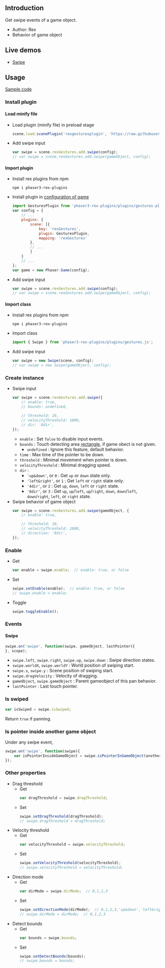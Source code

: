## Introduction

Get swipe events of a game object.

- Author: Rex
- Behavior of game object

## Live demos

- [Swipe](https://codepen.io/rexrainbow/pen/joWZbw)

## Usage

[Sample code](https://github.com/rexrainbow/phaser3-rex-notes/tree/master/examples/gesture-swipe)

### Install plugin

#### Load minify file

- Load plugin (minify file) in preload stage
    ```javascript
    scene.load.scenePlugin('rexgesturesplugin', 'https://raw.githubusercontent.com/rexrainbow/phaser3-rex-notes/master/dist/rexgesturesplugin.min.js', 'rexGestures', 'rexGestures');
    ```
- Add swipe input
    ```javascript
    var swipe = scene.rexGestures.add.swipe(config);
    // var swipe = scene.rexGestures.add.swipe(gameObject, config);
    ```

#### Import plugin

- Install rex plugins from npm
    ```
    npm i phaser3-rex-plugins
    ```
- Install plugin in [configuration of game](game.md#configuration)
    ```javascript
    import GesturesPlugin from 'phaser3-rex-plugins/plugins/gestures-plugin.js';
    var config = {
        // ...
        plugins: {
            scene: [{
                key: 'rexGestures',
                plugin: GesturesPlugin,
                mapping: 'rexGestures'
            },
            // ...
            ]
        }
        // ...
    };
    var game = new Phaser.Game(config);
    ```
- Add swipe input
    ```javascript
    var swipe = scene.rexGestures.add.swipe(config);
    // var swipe = scene.rexGestures.add.swipe(gameObject, config);
    ```

#### Import class

- Install rex plugins from npm
    ```
    npm i phaser3-rex-plugins
    ```
- Import class
    ```javascript
    import { Swipe } from 'phaser3-rex-plugins/plugins/gestures.js';
    ```
- Add swipe input
    ```javascript
    var swipe = new Swipe(scene, config);
    // var swipe = new Swipe(gameObject, config);
    ```

### Create instance

- Swipe input
    ```javascript
    var swipe = scene.rexGestures.add.swipe({
        // enable: true,
        // bounds: undefined,
    
        // threshold: 10,
        // velocityThreshold: 1000,
        // dir: '8dir',
    });
    ```
    - `enable` : Set `false` to disable input events.
    - `bounds` : Touch detecting area [rectangle](geom-rectangle.md), if game obect is not given.
        - `undefined` : Ignore this feature, default behavior.
    - `time` : Max time of the pointer to be down.
    - `threshold` : Minimal movement when pointer is down.
    - `velocityThreshold` : Minimal dragging speed.
    - `dir` : 
        - `'up&down'`, or `0` : Get `up` or `down` state only.
        - `'left&right'`, or `1` : Get `left` or `right` state only.
        - `'4dir'`, or `2` : Get `up`, `down`, `left` or `right` state.
        - `'8dir'`, or `3` : Get `up`, `up`/`left`, `up`/`right`, `down`, `down`/`left`, `down`/`right`, `left`, or `right` state.
- Swipe behavior of game object
    ```javascript
    var swipe = scene.rexGestures.add.swipe(gameObject, {
        // enable: true,
    
        // threshold: 10,
        // velocityThreshold: 1000,
        // direction: '8dir',
    });
    ```

### Enable

- Get
    ```javascript
    var enable = swipe.enable;  // enable: true, or false
    ```
- Set
    ```javascript
    swipe.setEnable(enable);  // enable: true, or false
    // swipe.enable = enable;
    ```
- Toggle
    ```javascript
    swipe.toggleEnable();
    ```

### Events

#### Swipe

```javascript
swipe.on('swipe', function(swipe, gameObject, lastPointer){
}, scope);
```

- `swipe.left`, `swipe.right`, `swipe.up`, `swipe.down` : Swipe direction states.
- `swipe.worldX`, `swipe.worldY` : World position of swiping start.
- `swipe.x`, `swipe.y` : Scene position of swiping start.
- `swipe.dragVelocity` : Velocity of dragging.
- `gameObject`, `swipe.gameObject` : Parent gameobject of this pan behavior.
- `lastPointer` : Last touch pointer.

### Is swiped

```javascript
var isSwiped = swipe.isSwiped;
```

Return `true` if panning.

### Is pointer inside another game object

Under any swipe event,

```javascript
swipe.on('swipe', function(swipe){
    var isPointerInsideGameObject = swipe.isPointerInGameObject(anotherGameObject);
});
```

### Other properties

- Drag threshold
    - Get
        ```javascript
        var dragThreshold = swipe.dragThreshold;
        ```
    - Set
        ```javascript
        swipe.setDragThreshold(dragThreshold);
        // swipe.dragThreshold = dragThreshold;
        ```
- Velocity threshold
    - Get
        ```javascript
        var velocityThreshold = swipe.velocityThreshold;
        ```
    - Set
        ```javascript
        swipe.setVelocityThreshold(velocityThreshold);
        // swipe.velocityThreshold = velocityThreshold;
        ```
- Direction mode
    - Get
        ```javascript
        var dirMode = swipe.dirMode;  // 0,1,2,3
        ```
    - Set
        ```javascript
        swipe.setDirectionMode(dirMode);  // 0,1,2,3,'up&down','left&right','4dir','8dir'
        // swipe.dirMode = dirMode;  // 0,1,2,3
        ```   
- Detect bounds
    - Get
        ```javascript
        var bounds = swipe.bounds;
        ```
    - Set
        ```javascript
        swipe.setDetectBounds(bounds);
        // swipe.bounds = bounds;
        ```